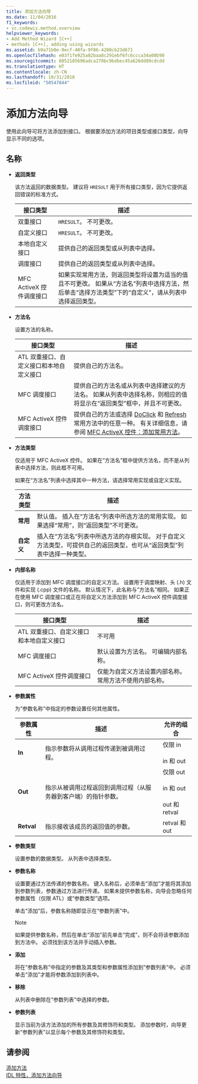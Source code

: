 ```yaml
---
title: 添加方法向导
ms.date: 11/04/2016
f1_keywords:
- vc.codewiz.method.overview
helpviewer_keywords:
- Add Method Wizard [C++]
- methods [C++], adding using wizards
ms.assetid: b9a71b0e-9ecf-40fa-9f86-4200cb23d671
ms.openlocfilehash: e03f1fe925a82baa8c291ebf6fc6ccca34a00b90
ms.sourcegitcommit: 6052185696adca270bc9bdbec45a626dd89cdcdd
ms.translationtype: HT
ms.contentlocale: zh-CN
ms.lasthandoff: 10/31/2018
ms.locfileid: "50547844"
---
```

# <a name="add-method-wizard"></a>添加方法向导

使用此向导可将方法添加到接口。 根据要添加方法的项目类型或接口类型，向导显示不同的选项。

## <a name="names"></a>名称

- **返回类型**

   该方法返回的数据类型。 建议将 `HRESULT` 用于所有接口类型，因为它提供返回错误的标准方式。

   |接口类型|描述|
   |--------------------|-----------------|
   |双重接口|`HRESULT`。 不可更改。|
   |自定义接口|`HRESULT`。 不可更改。|
   |本地自定义接口|提供自己的返回类型或从列表中选择。|
   |调度接口|提供自己的返回类型或从列表中选择。|
   |MFC ActiveX 控件调度接口|如果实现常用方法，则返回类型将设置为适当的值且不可更改。 如果从“方法名”列表中选择方法，然后单击“选择方法类型”下的“自定义”，请从列表中选择返回类型。|

- **方法名**

   设置方法的名称。

   |接口类型|描述|
   |--------------------|-----------------|
   |ATL 双重接口、自定义接口和本地自定义接口|提供自己的方法名。|
   |MFC 调度接口|提供自己的方法名或从列表中选择建议的方法名。 如果从列表中选择名称，则相应的值将显示在“返回类型”框中，并且不可更改。|
   |MFC ActiveX 控件调度接口|提供自己的方法或选择 [DoClick](../mfc/reference/colecontrol-class.md#doclick) 和 [Refresh](../mfc/reference/colecontrol-class.md#refresh) 常用方法中的任意一种。 有关详细信息，请参阅 [MFC ActiveX 控件：添加常用方法](../mfc/mfc-activex-controls-adding-stock-methods.md)。|

- **方法类型**

   仅适用于 MFC ActiveX 控件。 如果在“方法名”框中提供方法名，而不是从列表中选择方法，则此框不可用。

   如果在“方法名”列表中选择其中一种方法，请选择常用实现或自定义实现。

   |方法类型|描述|
   |-----------------|-----------------|
   |**常用**|默认值。 插入在“方法名”列表中所选方法的常用实现。 如果选择“常用”，则“返回类型”不可更改。|
   |**自定义**|插入在“方法名”列表中所选方法的存根实现。 对于自定义方法类型，可提供自己的返回类型，也可从“返回类型”列表中选择一种类型。|

- **内部名称**

   仅适用于添加到 MFC 调度接口的自定义方法。 设置用于调度映射、头 (.h) 文件和实现 (.cpp) 文件的名称。 默认情况下，此名称与“方法名”相同。 如果正在使用 MFC 调度接口或正在将自定义方法添加到 MFC ActiveX 控件调度接口，则可更改方法名。

   |接口类型|描述|
   |--------------------|-----------------|
   |ATL 双重接口、自定义接口和本地自定义接口|不可用|
   |MFC 调度接口|默认设置为方法名。 可编辑内部名称。|
   |MFC ActiveX 控件调度接口|仅能为自定义方法设置内部名称。 常用方法不使用内部名称。|

- **参数属性**

   为“参数名称”中指定的参数设置任何其他属性。

   |参数属性|描述|允许的组合|
   |-------------------------|-----------------|--------------------------|
   |**In**|指示参数将从调用过程传递到被调用过程。|仅限 in<br /><br /> in 和 out|
   |**Out**|指示从被调用过程返回到调用过程（从服务器到客户端）的指针参数。|仅限 out<br /><br /> in 和 out<br /><br /> out 和 retval|
   |**Retval**|指示接收该成员的返回值的参数。|retval 和 out|

- **参数类型**

   设置参数的数据类型。 从列表中选择类型。

- **参数名称**

   设置要通过方法传递的参数名称。 键入名称后，必须单击“添加”才能将其添加到参数列表，参数通过方法进行传递。 如果未提供参数名称，向导会忽略任何参数属性（仅限 ATL）或“参数类型”选项。

   单击“添加”后，参数名称随即显示在“参数列表”中。

   > [!Note]
   > 如果提供参数名称，然后在单击“添加”前先单击“完成”，则不会将该参数添加到方法中。 必须找到该方法并手动插入参数。

- **添加**

   将在“参数名称”中指定的参数及其类型和参数属性添加到“参数列表”中。 必须单击“添加”才能将参数添加到列表中。

- **移除**

   从列表中删除在“参数列表”中选择的参数。

- **参数列表**

   显示当前为该方法添加的所有参数及其修饰符和类型。 添加参数时，向导更新“参数列表”以显示每个参数及其修饰符和类型。

## <a name="see-also"></a>请参阅

[添加方法](../ide/adding-a-method-visual-cpp.md)<br/>
[IDL 特性，添加方法向导](../ide/idl-attributes-add-method-wizard.md)
